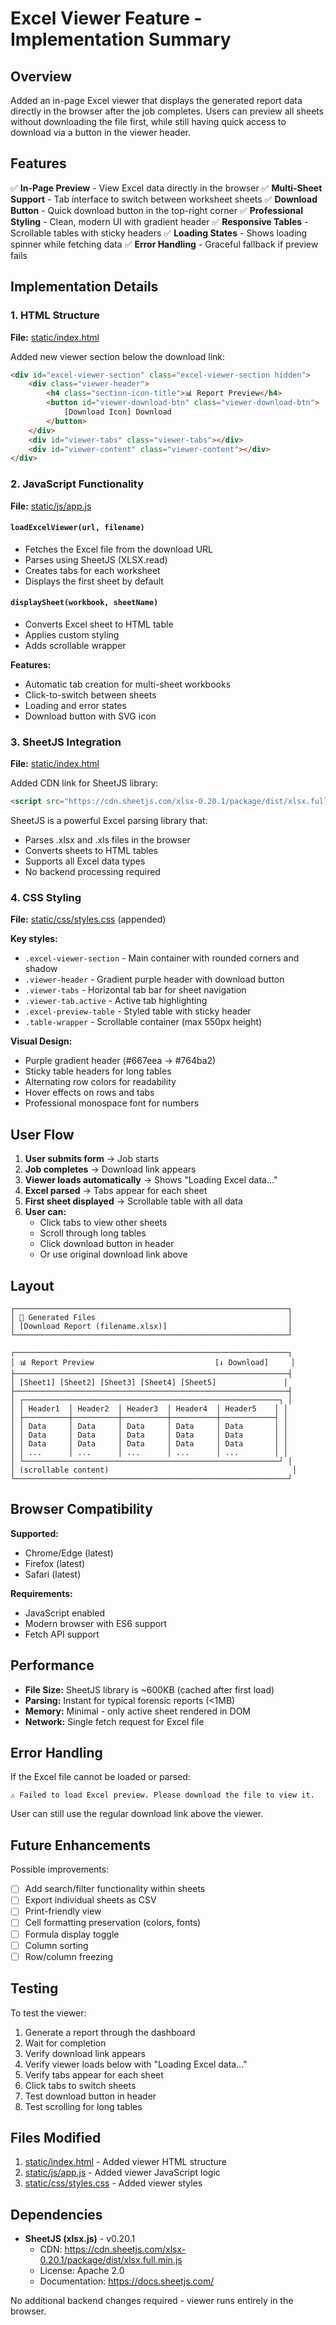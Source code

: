 # Excel Viewer Feature - Implementation Summary

## Overview

Added an in-page Excel viewer that displays the generated report data directly in the browser after the job completes. Users can preview all sheets without downloading the file first, while still having quick access to download via a button in the viewer header.

## Features

✅ **In-Page Preview** - View Excel data directly in the browser
✅ **Multi-Sheet Support** - Tab interface to switch between worksheet sheets
✅ **Download Button** - Quick download button in the top-right corner
✅ **Professional Styling** - Clean, modern UI with gradient header
✅ **Responsive Tables** - Scrollable tables with sticky headers
✅ **Loading States** - Shows loading spinner while fetching data
✅ **Error Handling** - Graceful fallback if preview fails

## Implementation Details

### 1. HTML Structure
**File:** [static/index.html](static/index.html:177-191)

Added new viewer section below the download link:
```html
<div id="excel-viewer-section" class="excel-viewer-section hidden">
    <div class="viewer-header">
        <h4 class="section-icon-title">📊 Report Preview</h4>
        <button id="viewer-download-btn" class="viewer-download-btn">
            [Download Icon] Download
        </button>
    </div>
    <div id="viewer-tabs" class="viewer-tabs"></div>
    <div id="viewer-content" class="viewer-content"></div>
</div>
```

### 2. JavaScript Functionality
**File:** [static/js/app.js](static/js/app.js:687-789)

#### `loadExcelViewer(url, filename)`
- Fetches the Excel file from the download URL
- Parses using SheetJS (XLSX.read)
- Creates tabs for each worksheet
- Displays the first sheet by default

#### `displaySheet(workbook, sheetName)`
- Converts Excel sheet to HTML table
- Applies custom styling
- Adds scrollable wrapper

**Features:**
- Automatic tab creation for multi-sheet workbooks
- Click-to-switch between sheets
- Loading and error states
- Download button with SVG icon

### 3. SheetJS Integration
**File:** [static/index.html](static/index.html:235)

Added CDN link for SheetJS library:
```html
<script src="https://cdn.sheetjs.com/xlsx-0.20.1/package/dist/xlsx.full.min.js"></script>
```

SheetJS is a powerful Excel parsing library that:
- Parses .xlsx and .xls files in the browser
- Converts sheets to HTML tables
- Supports all Excel data types
- No backend processing required

### 4. CSS Styling
**File:** [static/css/styles.css](static/css/styles.css) (appended)

**Key styles:**
- `.excel-viewer-section` - Main container with rounded corners and shadow
- `.viewer-header` - Gradient purple header with download button
- `.viewer-tabs` - Horizontal tab bar for sheet navigation
- `.viewer-tab.active` - Active tab highlighting
- `.excel-preview-table` - Styled table with sticky header
- `.table-wrapper` - Scrollable container (max 550px height)

**Visual Design:**
- Purple gradient header (#667eea → #764ba2)
- Sticky table headers for long tables
- Alternating row colors for readability
- Hover effects on rows and tabs
- Professional monospace font for numbers

## User Flow

1. **User submits form** → Job starts
2. **Job completes** → Download link appears
3. **Viewer loads automatically** → Shows "Loading Excel data..."
4. **Excel parsed** → Tabs appear for each sheet
5. **First sheet displayed** → Scrollable table with all data
6. **User can:**
   - Click tabs to view other sheets
   - Scroll through long tables
   - Click download button in header
   - Or use original download link above

## Layout

```
┌─────────────────────────────────────────────────────────────┐
│ 📁 Generated Files                                           │
│ [Download Report (filename.xlsx)]                           │
└─────────────────────────────────────────────────────────────┘

┌─────────────────────────────────────────────────────────────┐
│ 📊 Report Preview                           [↓ Download]     │
├─────────────────────────────────────────────────────────────┤
│ [Sheet1] [Sheet2] [Sheet3] [Sheet4] [Sheet5]               │
├─────────────────────────────────────────────────────────────┤
│ ┌─────────────────────────────────────────────────────────┐ │
│ │ Header1  │ Header2  │ Header3  │ Header4  │ Header5    │ │
│ ├──────────┼──────────┼──────────┼──────────┼────────────┤ │
│ │ Data     │ Data     │ Data     │ Data     │ Data       │ │
│ │ Data     │ Data     │ Data     │ Data     │ Data       │ │
│ │ Data     │ Data     │ Data     │ Data     │ Data       │ │
│ │ ...      │ ...      │ ...      │ ...      │ ...        │ │
│ └─────────────────────────────────────────────────────────┘ │
│ (scrollable content)                                         │
└─────────────────────────────────────────────────────────────┘
```

## Browser Compatibility

**Supported:**
- Chrome/Edge (latest)
- Firefox (latest)
- Safari (latest)

**Requirements:**
- JavaScript enabled
- Modern browser with ES6 support
- Fetch API support

## Performance

- **File Size:** SheetJS library is ~600KB (cached after first load)
- **Parsing:** Instant for typical forensic reports (<1MB)
- **Memory:** Minimal - only active sheet rendered in DOM
- **Network:** Single fetch request for Excel file

## Error Handling

If the Excel file cannot be loaded or parsed:
```
⚠️ Failed to load Excel preview. Please download the file to view it.
```

User can still use the regular download link above the viewer.

## Future Enhancements

Possible improvements:
- [ ] Add search/filter functionality within sheets
- [ ] Export individual sheets as CSV
- [ ] Print-friendly view
- [ ] Cell formatting preservation (colors, fonts)
- [ ] Formula display toggle
- [ ] Column sorting
- [ ] Row/column freezing

## Testing

To test the viewer:
1. Generate a report through the dashboard
2. Wait for completion
3. Verify download link appears
4. Verify viewer loads below with "Loading Excel data..."
5. Verify tabs appear for each sheet
6. Click tabs to switch sheets
7. Test download button in header
8. Test scrolling for long tables

## Files Modified

1. [static/index.html](static/index.html) - Added viewer HTML structure
2. [static/js/app.js](static/js/app.js) - Added viewer JavaScript logic
3. [static/css/styles.css](static/css/styles.css) - Added viewer styles

## Dependencies

- **SheetJS (xlsx.js)** - v0.20.1
  - CDN: https://cdn.sheetjs.com/xlsx-0.20.1/package/dist/xlsx.full.min.js
  - License: Apache 2.0
  - Documentation: https://docs.sheetjs.com/

No additional backend changes required - viewer runs entirely in the browser.
